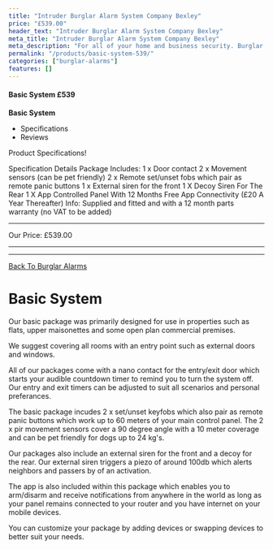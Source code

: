 ```yaml
---
title: "Intruder Burglar Alarm System Company Bexley"
price: "£539.00"
header_text: "Intruder Burglar Alarm System Company Bexley"
meta_title: "Intruder Burglar Alarm System Company Bexley"
meta_description: "For all of your home and business security. Burglar Alarm Servicing, Burglar Alarm Installation, Alarm Battery and CCTV packages. Call 020 8302 4065"
permalink: "/products/basic-system-539/"
categories: ["burglar-alarms"]
features: []
---
```


#### Basic System £539

**Basic System**

-   Specifications
-   Reviews

Product Specifications!

  Specification        Details
  Package Includes:    1 x Door contact
                       2 x Movement sensors (can be pet friendly)
                       2 x Remote set/unset fobs which pair as remote panic buttons
                       1 x External siren for the front
                       1 X Decoy Siren For The Rear
                       1 X App Controlled Panel With 12 Months Free App Connectivity (£20 A Year Thereafter)
  Info:                Supplied and fitted and with a 12 month parts warranty (no VAT to be added)
  -------------------- ---------------------------------------------------------------------------------------

  Our Price:   £539.00
  ------------ ---------

------------------------------------------------------------------------

[ Back To Burglar Alarms](/categories/burglar-alarms.php)

# Basic System 

Our basic package was primarily designed for use in properties such as flats, upper maisonettes and some open plan commercial premises.

We suggest covering all rooms with an entry point such as external doors and windows.

All of our packages come with a nano contact for the entry/exit door which starts your audible countdown timer to remind you to turn the system off. Our entry and exit timers can be adjusted to suit all scenarios and personal preferances.

The basic package incudes 2 x set/unset keyfobs which also pair as remote panic buttons which work up to 60 meters of your main control panel. The 2 x pir movement sensors cover a 90 degree angle with a 10 meter coverage and can be pet friendly for dogs up to 24 kg\'s.

Our packages also include an external siren for the front and a decoy for the rear. Our external siren triggers a piezo of around 100db which alerts neighbors and passers by of an activation.

The app is also included within this package which enables you to arm/disarm and receive notifications from anywhere in the world as long as your panel remains connected to your router and you have internet on your mobile devices.

You can customize your package by adding devices or swapping devices to better suit your needs.